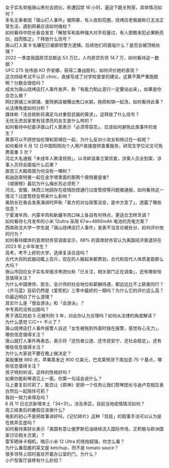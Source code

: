 女子实名举报唐山黑社会团伙，称遭囚禁 16 小时，逼迫下跪关狗笼，具体情况如何？  
多名无辜者因「唐山打人事件」被网暴，有人收到花圈，烧烤店老板娘称已无法正常生活，遇到网暴应该如何维权？  
如何看待中防长香会发言「解放军和各种强大对手较量过，有人胆敢来犯必果断亮剑，战而胜之」？释放什么信号？  
唐山打人案 9 名嫌犯已被廊坊警方逮捕，后续他们将面临什么？是否会被顶格处理？  
2022 一季度我国房贷总额达 53 万亿，人均房贷负债 14.7 万，如何看待这一数据？  
UFC 275 张伟丽 KO 乔安娜，获得二番战胜利，如何评价她的表现？  
这次四级考试不认识 clinic，直接写成了对学校食堂的建议，这算不算严重跑题啊？分数会很低吗？  
成龙为唐山烧烤店打人事件发声，称「有能力制止恶行一定要站出来」，如果是你会怎么做？  
网红粥铺三米粥铺、曼玲粥店被曝出售口水粥，拖把和锅一起洗，如何看待此事？从法律角度如何分析？  
媒体称「法总统称将满足乌对重型武器的需求」，这释放了什么信号？  
无忧无虑且家里有钱漂亮的女生是什么样的？  
如何看待中纪委评唐山打人案表示「必须零容忍」，应该如何避免此类事件的发生？  
黄蓉可以不顾世俗伦理和郭靖在一起，为什么反对小龙女和杨过在一起呢？  
如何看待 6 月 12 日中国知网向个人用户直接提供查重服务，研究生学位论文可免费查重 3 次？  
河北大名通报「未成年人欺凌视频」，以寻衅滋事立案侦查，涉案人员全到案，涉事人员将会面临什么后果？  
故宫三大殿周围为何没有一棵树？  
和迪迦奥特曼一起在金字塔里面的那两个奥特曼是谁?  
《琅琊榜》最后为什么梅长苏必须死？  
河北、安徽、陕西三地因存在疫情防控通行过度管控等问题被通报，如何看待这一情况？过度管控会带来什么影响？  
美防长在香会发表演讲时声称「美方的对台政策没变，是中方变了」，透露了哪些信息？  
宁夏滩羊肉、内蒙羊肉和新疆羊肉口味上各自有何特点，更适合怎样烹调？  
如何看待七月发布的小米 12ultra 采用 67w+4860mAh 电池的充电方案？  
西南政法大学一学生就「唐山烧烤店打人事件」发表不当言论被处分，如何评价他的行为？  
如何看待媒体的首席财务官调查显示，68% 的首席财务官认为美国经济衰退将在 2023 年上半年发生？  
高考，考不上好的大学，选择复读合适吗？  
古代大将的武器动辄上百斤，现在的人搬起来都费劲，古代和现代人体质差距那么大吗？  
唐山市回应女子实名举报涉黑团伙称「已关注，相关部门正在调查」，还有哪些信息值得关注？  
为什么中国律师、医生、会计师的社会地位和薪酬待遇，都远远比不上欧美同行？  
《齐马蓝》目前仍然是《爱死机》三季中最好的一期吗？为什么它的评价这么高？  
你最近明白了什么道理？  
其实什么是「很会游泳」和「会游泳」？  
中专真的没有出路吗？  
男子酒后抢劫 5 元被判刑 3 年，对此你认为合理吗？如何从法律的角度解读？  
为什么感觉 C/C++ 不火了？  
唐山烧烤店打人事件报警人自述「女生被拖到外面时我在报警，感觉有心无力」，哪些信息值得关注？  
唐山就打人事件再表态，表示将「还伤者公道、还市民安宁、还社会稳定」，还有哪些信息值得关注？  
为什么大家说不要在晚上做决定？  
美股重挫 880 点，苹果蒸发近 900 亿美元，巴克莱预测下周加息 75 个基点，哪些信息值得关注？  
孩子特别听话，这样的性格好吗？  
如果你能和琴酒见上一面，你第一句话会说什么？  
马上要复刻可莉了，能否让《原神》安排一个任务让我们帮琴团长与迪卢克相互表白然后一起陪伴可莉？  
我初一努力来得及吗？  
6 月 11 日北京新增本土「34+31」，涉及多区，目前当地疫情情况如何？  
高三结束后的暑假应该做什么?  
电影的初心不是把故事讲好吗，《记忆碎片》这种「炫技」的叙事手法可以认为是在故弄玄虚吗？  
如何看待美财长表示「美国有意让俄罗斯石油继续流入国际市场，正积极与欧洲国家讨论相关方案」？  
雷军晒徕卡相机，暗示小米  12 Ultra  的夜拍超强，你怎么看？  
为什么番茄酱的英文是 ketchup，而不是 tomato sauce？  
很多领导上班时喜欢开着办公室的门，为什么？  
小户型客厅装修有什么妙招？  

